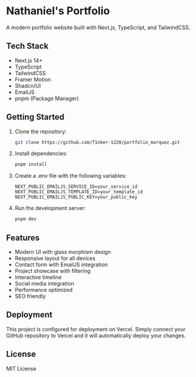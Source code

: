# Nathaniel's Portfolio

A modern portfolio website built with Next.js, TypeScript, and TailwindCSS.

## Tech Stack

- Next.js 14+
- TypeScript
- TailwindCSS
- Framer Motion
- Shadcn/UI
- EmailJS
- pnpm (Package Manager)

## Getting Started

1. Clone the repository:

   ```bash
   git clone https://github.com/T1nker-1220/portfolio_marquez.git
   ```

2. Install dependencies:

   ```bash
   pnpm install
   ```

3. Create a .env file with the following variables:

   ```env
   NEXT_PUBLIC_EMAILJS_SERVICE_ID=your_service_id
   NEXT_PUBLIC_EMAILJS_TEMPLATE_ID=your_template_id
   NEXT_PUBLIC_EMAILJS_PUBLIC_KEY=your_public_key
   ```

4. Run the development server:

   ```bash
   pnpm dev
   ```

## Features

- Modern UI with glass morphism design
- Responsive layout for all devices
- Contact form with EmailJS integration
- Project showcase with filtering
- Interactive timeline
- Social media integration
- Performance optimized
- SEO friendly

## Deployment

This project is configured for deployment on Vercel. Simply connect your GitHub repository to Vercel and it will automatically deploy your changes.

## License

MIT License
